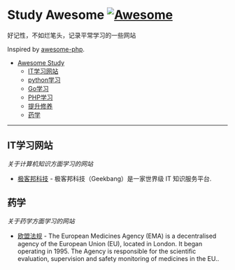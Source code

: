 # Study Awesome  [![Awesome](https://cdn.rawgit.com/sindresorhus/awesome/d7305f38d29fed78fa85652e3a63e154dd8e8829/media/badge.svg)](https://github.com/jinguoxing/study-awesome)

好记性，不如烂笔头，记录平常学习的一些网站

Inspired by [awesome-php](https://github.com/ziadoz/awesome-php).

- [Awesome Study](#study-awesome)
    - [IT学习网站](#IT-study)
    - [python学习](#python-study)
    - [Go学习](#go-study)
    - [PHP学习](#php-study)
    - [提升修养](#Culture-study)
    - [药学](#药学)

--- 

## IT学习网站
*关于计算机知识方面学习的网站*
* [极客邦科技](https://www.geekbang.org/) - 极客邦科技（Geekbang）是一家世界级 IT 知识服务平台.


## 药学
*关于药学方面学习的网站*
* [欧盟法规](http://www.ema.europa.eu/ema/) - The European Medicines Agency (EMA) is a decentralised agency of the European Union (EU), located in London. It began operating in 1995. The Agency is responsible for the scientific evaluation, supervision and safety monitoring of medicines in the EU..
